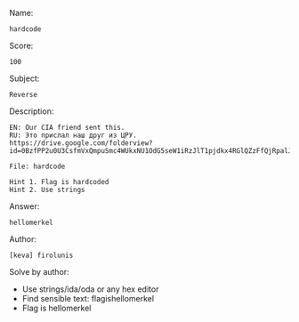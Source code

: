 Name:

	hardcode

Score:

	100

Subject:
	
	Reverse

Description:

	EN: Our CIA friend sent this.
	RU: Это прислал наш друг из ЦРУ.
	https://drive.google.com/folderview?id=0BzfPP2u0U3CsfmVxQmpuSmc4WUkxNU1OdG5seW1iRzJlT1pjdkx4RGlQZzFfQjRpalJWZ2s&usp=sharing

	File: hardcode

	Hint 1. Flag is hardcoded
	Hint 2. Use strings

Answer:

	hellomerkel

Author:

	[keva] firolunis

Solve by author:

* Use strings/ida/oda or any hex editor
* Find sensible text: flagishellomerkel
* Flag is hellomerkel
